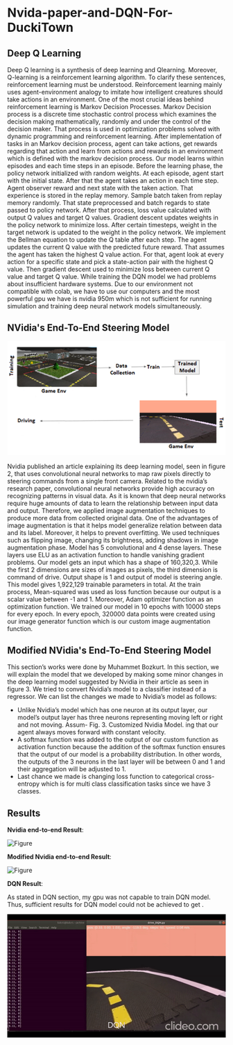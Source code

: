# Nvida-paper-and-DQN-For-DuckiTown

## Deep Q Learning

Deep Q learning is a synthesis of deep learning and Qlearning.
Moreover, Q-learning is a reinforcement learning
algorithm. To clarify these sentences, reinforcement learning
must be understood. Reinforcement learning mainly uses
agent-environment analogy to imitate how intelligent creatures
should take actions in an environment.
One of the most crucial ideas behind reinforcement learning
is Markov Decision Processes. Markov Decision process is
a discrete time stochastic control process which examines
the decision making mathematically, randomly and under
the control of the decision maker. That process is used in
optimization problems solved with dynamic programming and
reinforcement learning. After implementation of tasks in an
Markov decision process, agent can take actions, get rewards
regarding that action and learn from actions and rewards in
an environment which is defined with the markov decision
process.
Our model learns within episodes and each time steps in
an episode. Before the learning phase, the policy network
initialized with random weights. At each episode, agent start
with the initial state. After that the agent takes an action in
each time step. Agent observer reward and next state with
the taken action. That experience is stored in the replay
memory. Sample batch taken from replay memory randomly.
That state preprocessed and batch regards to state passed to
policy network. After that process, loss value calculated with
output Q values and target Q values. Gradient descent updates
weights in the policy network to minimize loss. After certain
timesteps, weight in the target network is updated to the weight
in the policy network.
We implement the Bellman equation to update the Q table
after each step. The agent updates the current Q value with the
predicted future reward. That assumes the agent has taken the
highest Q value action. For that, agent look at every action for
a specific state and pick a state-action pair with the highest Q
value. Then gradient descent used to minimize loss between
current Q value and target Q value.
While training the DQN model we had problems about
insufficient hardware systems. Due to our environment not
compatible with colab, we have to use our computers and
the most powerful gpu we have is nvidia 950m which is
not sufficient for running simulation and training deep neural
network models simultaneously.



## NVidia's End-To-End Steering Model


![figure](https://github.com/muhammetbozkurt/Nvida-paper-and-DQN-For-DuckiTown/blob/main/overall.PNG)

Nvidia
published an article explaining its deep learning model, seen
in figure 2, that uses convolutional neural networks to map
raw pixels directly to steering commands from a single front
camera. Related to the nvidia’s research paper, convolutional
neural networks provide high accuracy on recognizing patterns
in visual data. As it is known that deep neural networks
require huge amounts of data to learn the relationship between
input data and output. Therefore, we applied image
augmentation techniques to produce more data from collected
original data. One of the advantages of image augmentation
is that it helps model generalize relation between data and
its label. Moreover, it helps to prevent overfitting. We used
techniques such as flipping image, changing its brightness,
adding shadows in image augmentation phase. Model has 5
convolutional and 4 dense layers. These layers use ELU as
an activation function to handle vanishing gradient problems.
Our model gets an input which has a shape of 160,320,3.
While the first 2 dimensions are sizes of images as pixels,
the third dimension is command of drive. Output shape is
1 and output of model is steering angle. This model gives
1,922,129 trainable parameters in total. At the train process,
Mean-squared was used as loss function because our output is
a scalar value between -1 and 1. Moreover, Adam optimizer
function as an optimization function. We trained our model in
10 epochs with 10000 steps for every epoch. In every epoch, 320000 data points were created using our image generator
function which is our custom image augmentation function.



## Modified NVidia's End-To-End Steering Model

This section’s works were done by Muhammet Bozkurt.
In this section, we will explain the model that we developed
by making some minor changes in the deep learning model
suggested by Nvidia in their article as seen in figure 3. We
tried to convert Nvidia’s model to a classifier instead of a
regressor.
We can list the changes we made to Nvidia’s model as
follows:
* Unlike Nvidia’s model which has one neuron at its
output layer, our model’s output layer has three neurons
representing moving left or right and not moving. Assum-
Fig. 3. Customized Nvidia Model.
ing that our agent always moves forward with constant
velocity.
* A softmax function was added to the output of our custom
function as activation function because the addition
of the softmax function ensures that the output of our
model is a probability distribution. In other words, the
outputs of the 3 neurons in the last layer will be between
0 and 1 and their aggregation will be adjusted to 1.
* Last chance we made is changing loss function to categorical
cross-entropy which is for multi class classification
tasks since we have 3 classes.

## Results

__Nvidia end-to-end Result__:

![Figure](https://github.com/muhammetbozkurt/Nvida-paper-and-DQN-For-DuckiTown/blob/main/results/nvidia.gif)

__Modified Nvidia end-to-end Result__:

![Figure](https://github.com/muhammetbozkurt/Nvida-paper-and-DQN-For-DuckiTown/blob/main/results/custom.gif)

__DQN Result__:

As stated in DQN section, my gpu was not capable to
train DQN model. Thus, sufficient
results for DQN model could not be achieved to get .

![Figure](https://github.com/muhammetbozkurt/Nvida-paper-and-DQN-For-DuckiTown/blob/main/results/dqn.gif)
